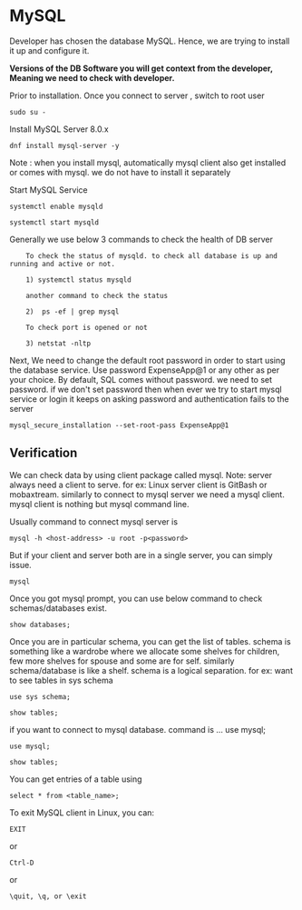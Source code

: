 # MySQL

Developer has chosen the database MySQL. Hence, we are trying to install it up and configure it.

**Versions of the DB Software you will get context from the developer, Meaning we need to check with developer.**

Prior to installation. Once you connect to server , switch to root user

```
sudo su -
```

Install MySQL Server 8.0.x

```
dnf install mysql-server -y
```
Note : when you install mysql, automatically mysql client also get installed or comes with mysql. we do not have to install it separately

Start MySQL Service

```
systemctl enable mysqld
```
```
systemctl start mysqld
```

Generally we use below 3 commands to check the health of DB server       

        To check the status of mysqld. to check all database is up and running and active or not.
        
        1) systemctl status mysqld
        
        another command to check the status

        2)  ps -ef | grep mysql
       
        To check port is opened or not 
     
        3) netstat -nltp
        
Next, We need to change the default root password in order to start using the database service. Use password ExpenseApp@1 or any other as per your choice.
By default, SQL comes without password. we need to set password. if we don't set password then when ever we try to start mysql service or login it keeps on asking password and authentication fails to the server
```
mysql_secure_installation --set-root-pass ExpenseApp@1
```

## Verification

We can check data by using client package called mysql.
        Note: server always need a client to serve.
        for ex: Linux server client is GitBash or mobaxtream.
        similarly to connect to mysql server we need a mysql client. mysql client is nothing but mysql command line.

Usually command to connect mysql server is

```
mysql -h <host-address> -u root -p<password>
```

But if your client and server both are in a single server, you can simply issue.

```
mysql
```

Once you got mysql prompt, you can use below command to check schemas/databases exist.

```
show databases;
```

Once you are in particular schema, you can get the list of tables.
schema is something like a wardrobe where we allocate some shelves for children, few more shelves for spouse and some are for self. similarly schema/database is like a shelf.
schema is a logical separation. for ex: want to see tables in sys schema 

```
use sys schema;

show tables;
```

if you want to connect to mysql database. command is ... use mysql;

```
use mysql;

show tables;
```

You can get entries of a table using

```
select * from <table_name>;
```
To exit MySQL client in Linux, you can: 

```
EXIT
```
or
```
Ctrl-D
```
or
```
\quit, \q, or \exit
```

